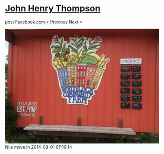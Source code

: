# [John Henry Thompson](../README.md)
post Facebook.com
[< Previous](2014-08-01-11.md) [Next >](2014-08-01-13.md)

[![](../media/2014-08-01/Nile-move-in-11.jpg)](../README.md)
Nile move in
2014-08-01 07:16:14